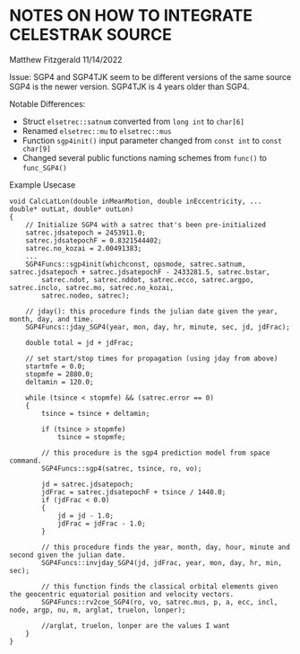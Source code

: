 # NOTES ON HOW TO INTEGRATE CELESTRAK SOURCE

Matthew Fitzgerald 11/14/2022

Issue: SGP4 and SGP4TJK seem to be different versions of the same source
SGP4 is the newer version. 
SGP4TJK is 4 years older than SGP4.

Notable Differences:
- Struct `elsetrec::satnum` converted from `long int` to `char[6]`
- Renamed `elsetrec::mu` to `elsetrec::mus`
- Function `sgp4init()` input parameter changed from `const int` to `const char[9]` 
- Changed several public functions naming schemes from `func()` to `func_SGP4()`

Example Usecase
```
void CalcLatLon(double inMeanMotion, double inEccentricity, ... double* outLat, double* outLon)
{
    // Initialize SGP4 with a satrec that's been pre-initialized 
    satrec.jdsatepoch = 2453911.0;
    satrec.jdsatepochF = 0.8321544402;
    satrec.no_kozai = 2.00491383;
    ...
    SGP4Funcs::sgp4init(whichconst, opsmode, satrec.satnum, satrec.jdsatepoch + satrec.jdsatepochF - 2433281.5, satrec.bstar,
        satrec.ndot, satrec.nddot, satrec.ecco, satrec.argpo, satrec.inclo, satrec.mo, satrec.no_kozai,
        satrec.nodeo, satrec);
        
    // jday(): this procedure finds the julian date given the year, month, day, and time.
    SGP4Funcs::jday_SGP4(year, mon, day, hr, minute, sec, jd, jdFrac);
    
    double total = jd + jdFrac;
    
    // set start/stop times for propagation (using jday from above)
    startmfe = 0.0;
    stopmfe = 2880.0;
    deltamin = 120.0;
    
    while (tsince < stopmfe) && (satrec.error == 0)
    {
        tsince = tsince + deltamin;

        if (tsince > stopmfe)
            tsince = stopmfe;

        // this procedure is the sgp4 prediction model from space command.
        SGP4Funcs::sgp4(satrec, tsince, ro, vo);

        jd = satrec.jdsatepoch;
        jdFrac = satrec.jdsatepochF + tsince / 1440.0;
        if (jdFrac < 0.0)
        {
            jd = jd - 1.0;
            jdFrac = jdFrac - 1.0;
        }
        
        // this procedure finds the year, month, day, hour, minute and second given the julian date.
        SGP4Funcs::invjday_SGP4(jd, jdFrac, year, mon, day, hr, min, sec);

        // this function finds the classical orbital elements given the geocentric equatorial position and velocity vectors.
        SGP4Funcs::rv2coe_SGP4(ro, vo, satrec.mus, p, a, ecc, incl, node, argp, nu, m, arglat, truelon, lonper);
        
        //arglat, truelon, lonper are the values I want
    }
}

```

